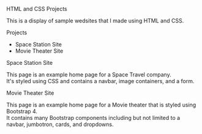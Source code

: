 HTML and CSS Projects

This is a display of sample wedsites that I made using HTML and CSS.

Projects

* Space Station Site
* Movie Theater Site

Space Station Site

This page is an example home page for a Space Travel company.  
It's styled using CSS and contains a navbar, image containers, and a form.

Movie Theater Site

This page is an example home page for a Movie theater that is styled using Bootstrap 4.  
It contains many Bootstrap components including but not limited to a navbar, jumbotron, cards, and dropdowns.
